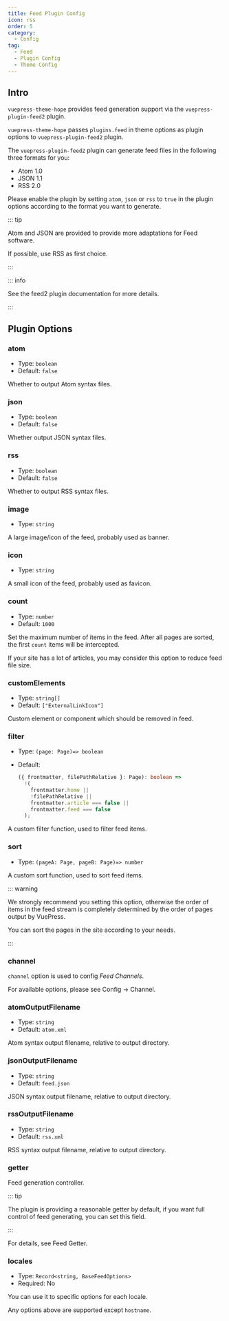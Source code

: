 ```yaml
---
title: Feed Plugin Config
icon: rss
order: 5
category:
  - Config
tag:
  - Feed
  - Plugin Config
  - Theme Config
---
```


## Intro <Badge text="enabled by default" />

`vuepress-theme-hope` provides feed generation support via the `vuepress-plugin-feed2` plugin.

`vuepress-theme-hope` passes `plugins.feed` in theme options as plugin options to `vuepress-plugin-feed2` plugin.

The `vuepress-plugin-feed2` plugin can generate feed files in the following three formats for you:

- Atom 1.0
- JSON 1.1
- RSS 2.0

Please enable the plugin by setting `atom`, `json` or `rss` to `true` in the plugin options according to the format you want to generate.

::: tip

Atom and JSON are provided to provide more adaptations for Feed software.

If possible, use RSS as first choice.

:::

::: info

See the <ProjectLink name="feed2" path="/config/">feed2 plugin documentation</ProjectLink> for more details.

:::

## Plugin Options

### atom

- Type: `boolean`
- Default: `false`

Whether to output Atom syntax files.

### json

- Type: `boolean`
- Default: `false`

Whether output JSON syntax files.

### rss

- Type: `boolean`
- Default: `false`

Whether to output RSS syntax files.

### image

- Type: `string`

A large image/icon of the feed, probably used as banner.

### icon

- Type: `string`

A small icon of the feed, probably used as favicon.

### count

- Type: `number`
- Default: `1000`

Set the maximum number of items in the feed. After all pages are sorted, the first `count` items will be intercepted.

If your site has a lot of articles, you may consider this option to reduce feed file size.

### customElements

- Type: `string[]`
- Default: `["ExternalLinkIcon"]`

Custom element or component which should be removed in feed.

### filter

- Type: `(page: Page)=> boolean`
- Default:

  ```ts
  ({ frontmatter, filePathRelative }: Page): boolean =>
    !(
      frontmatter.home ||
      !filePathRelative ||
      frontmatter.article === false ||
      frontmatter.feed === false
    );
  ```

A custom filter function, used to filter feed items.

### sort

- Type: `(pageA: Page, pageB: Page)=> number`

A custom sort function, used to sort feed items.

::: warning

We strongly recommend you setting this option, otherwise the order of items in the feed stream is completely determined by the order of pages output by VuePress.

You can sort the pages in the site according to your needs.

:::

### channel

`channel` option is used to config _Feed Channels_.

For available options, please see <ProjectLink name="feed2" path="/config/channel.html">Config → Channel</ProjectLink>.

### atomOutputFilename

- Type: `string`
- Default: `atom.xml`

Atom syntax output filename, relative to output directory.

### jsonOutputFilename

- Type: `string`
- Default: `feed.json`

JSON syntax output filename, relative to output directory.

### rssOutputFilename

- Type: `string`
- Default: `rss.xml`

RSS syntax output filename, relative to output directory.

### getter

Feed generation controller.

::: tip

The plugin is providing a reasonable getter by default, if you want full control of feed generating, you can set this field.

:::

For details, see <ProjectLink name="feed2" path="/config/getter.html">Feed Getter</ProjectLink>.

### locales

- Type: `Record<string, BaseFeedOptions>`
- Required: No

You can use it to specific options for each locale.

Any options above are supported except `hostname`.
